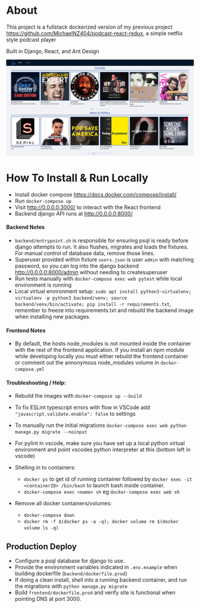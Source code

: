 # About
This project is a fullstack dockerized version of my previous project https://github.com/MichaelNZ404/podcast-react-redux, a simple netflix style podcast player 

Built in Django, React, and Ant Design

![homepage](readme.png "Homepage")

# How To Install & Run Locally
- Install docker compose https://docs.docker.com/compose/install/
- Run `docker-compose up`
- Visit http://0.0.0.0:3000/ to interact with the React frontend
- Backend django API runs at http://0.0.0.0:8000/

#### Backend Notes
- `backend/entrypoint.sh` is responsible for ensuring psql is ready before django attempts to run. It also flushes, migrates and loads the fixtures. For manual control of database data, remove those lines. 
- Superuser provided within fixture `users.json` is user `admin` with matching password, so you can log into the django backend http://0.0.0.0:8000/admin without needing to createsuperuser
- Run tests manually with `docker-compose exec web pytest` while local environment is running
- Local virtual environment setup: `sudo apt install python3-virtualenv; virtualenv -p python3 backend/venv; source backend/venv/bin/activate; pip install -r requirements.txt`, remember to freeze into requirements.txt and rebuild the backend image when installing new packages.

#### Frontend Notes
- By default, the hosts node_modules is not mounted inside the container with the rest of the frontend application. If you install an npm module while developing locally you must either rebuild the frontend container or comment out the annonymous node_modules volume in `docker-compose.yml`

#### Troubleshooting / Help:
- Rebuild the images with `docker-compose up --build`
- To fix ESLint typescript errors with flow in VSCode add `"javascript.validate.enable": false` to settings
- To manually run the initial migrations `docker-compose exec web python manage.py migrate --noinput`
- For pylint in vscode, make sure you have set up a local python virtual environment and point vscodes python interpreter at this (bottom left in vscode)

- Shelling in to containers:
    - `docker ps` to get id of running container followed by `docker exec -it <containerID> /bin/bash` to launch bash inside container. 
    - `docker-compose exec <name> sh` eg `docker-compose exec web sh`

- Remove all docker containers/volumes:
    - `docker-compose down` 
    - `docker rm -f $(docker ps -a -q); docker volume rm $(docker volume ls -q)`

## Production Deploy
- Configure a psql database for django to use.
- Provide the environment variables indicated in `.env.example` when building dockerfile (`backend/dockerfile.prod`)
- If doing a clean install, shell into a running backend container, and run the migrations with `python manage.py migrate`
- Build `frontend/dockerfile.prod` and verify site is functional when pointing DNS at port 3000. 
